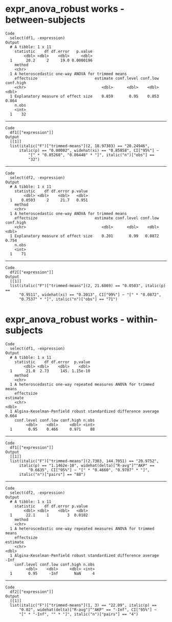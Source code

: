 # expr_anova_robust works - between-subjects

    Code
      select(df1, -expression)
    Output
      # A tibble: 1 x 11
        statistic    df df.error   p.value
            <dbl> <dbl>    <dbl>     <dbl>
      1      20.2     2     19.0 0.0000196
        method                                           
        <chr>                                            
      1 A heteroscedastic one-way ANOVA for trimmed means
        effectsize                         estimate conf.level conf.low conf.high
        <chr>                                 <dbl>      <dbl>    <dbl>     <dbl>
      1 Explanatory measure of effect size    0.859       0.95    0.853     0.864
        n.obs
        <int>
      1    32

---

    Code
      df1[["expression"]]
    Output
      [[1]]
      list(italic("F")["trimmed-means"](2, 18.97383) == "20.24946", 
          italic(p) == "0.00002", widehat(xi) == "0.85858", CI["95%"] ~ 
              "[" * "0.85268", "0.86448" * "]", italic("n")["obs"] == 
              "32")
      

---

    Code
      select(df2, -expression)
    Output
      # A tibble: 1 x 11
        statistic    df df.error p.value
            <dbl> <dbl>    <dbl>   <dbl>
      1    0.0503     2     21.7   0.951
        method                                           
        <chr>                                            
      1 A heteroscedastic one-way ANOVA for trimmed means
        effectsize                         estimate conf.level conf.low conf.high
        <chr>                                 <dbl>      <dbl>    <dbl>     <dbl>
      1 Explanatory measure of effect size    0.201       0.99   0.0872     0.754
        n.obs
        <int>
      1    71

---

    Code
      df2[["expression"]]
    Output
      [[1]]
      list(italic("F")["trimmed-means"](2, 21.6869) == "0.0503", italic(p) == 
          "0.9511", widehat(xi) == "0.2013", CI["99%"] ~ "[" * "0.0872", 
          "0.7537" * "]", italic("n")["obs"] == "71")
      

# expr_anova_robust works - within-subjects

    Code
      select(df1, -expression)
    Output
      # A tibble: 1 x 11
        statistic    df df.error  p.value
            <dbl> <dbl>    <dbl>    <dbl>
      1      21.0  2.73     145. 1.15e-10
        method                                                             
        <chr>                                                              
      1 A heteroscedastic one-way repeated measures ANOVA for trimmed means
        effectsize                                                      estimate
        <chr>                                                              <dbl>
      1 Algina-Keselman-Penfield robust standardized difference average    0.664
        conf.level conf.low conf.high n.obs
             <dbl>    <dbl>     <dbl> <int>
      1       0.95    0.466     0.971    88

---

    Code
      df1[["expression"]]
    Output
      [[1]]
      list(italic("F")["trimmed-means"](2.7303, 144.7051) == "20.9752", 
          italic(p) == "1.1462e-10", widehat(delta)["R-avg"]^"AKP" == 
              "0.6635", CI["95%"] ~ "[" * "0.4660", "0.9707" * "]", 
          italic("n")["pairs"] == "88")
      

---

    Code
      select(df2, -expression)
    Output
      # A tibble: 1 x 11
        statistic    df df.error p.value
            <dbl> <dbl>    <dbl>   <dbl>
      1      22.1     1        3  0.0182
        method                                                             
        <chr>                                                              
      1 A heteroscedastic one-way repeated measures ANOVA for trimmed means
        effectsize                                                      estimate
        <chr>                                                              <dbl>
      1 Algina-Keselman-Penfield robust standardized difference average     -Inf
        conf.level conf.low conf.high n.obs
             <dbl>    <dbl>     <dbl> <int>
      1       0.95     -Inf       NaN     4

---

    Code
      df2[["expression"]]
    Output
      [[1]]
      list(italic("F")["trimmed-means"](1, 3) == "22.09", italic(p) == 
          "0.02", widehat(delta)["R-avg"]^"AKP" == "-Inf", CI["95%"] ~ 
          "[" * "-Inf", "" * "]", italic("n")["pairs"] == "4")
      

